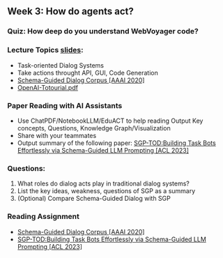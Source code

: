 ## Week 3: How do agents act?

### Quiz: How deep do you understand WebVoyager code?

### Lecture Topics [slides](https://docs.google.com/presentation/d/1HThTnzrJsY8QcID8LlUHK1f5xlqFtBcizT_Zp6lD5s0/edit#slide=id.g332d19fc3cd_0_1302):
- Task-oriented Dialog Systems
- Take actions throught API, GUI, Code Generation
- [Schema-Guided Dialog Corpus [AAAI 2020]](https://ojs.aaai.org/index.php/AAAI/article/view/6394)
- [OpenAI-Totourial.pdf](https://ncueeclass.ncu.edu.tw/filedownload/2012347)

### Paper Reading with AI Assistants
- Use ChatPDF/NotebookLLM/EduACT to help reading
Output Key concepts, Questions, Knowledge Graph/Visualization
- Share with your teammates
- Output summary of the following paper:
[SGP-TOD:Building Task Bots Effortlessly via Schema-Guided LLM  Prompting [ACL 2023]](https://aclanthology.org/2023.findings-emnlp.891/)

### Questions:
1. What roles do dialog acts play in traditional dialog systems?
2. List the key ideas, weakness, questions of SGP as a summary 
3. (Optional) Compare Schema-Guided Dialog with SGP

### Reading Assignment
- [Schema-Guided Dialog Corpus [AAAI 2020]](https://ojs.aaai.org/index.php/AAAI/article/view/6394)
- [SGP-TOD:Building Task Bots Effortlessly via Schema-Guided LLM  Prompting [ACL 2023]](https://aclanthology.org/2023.findings-emnlp.891/)